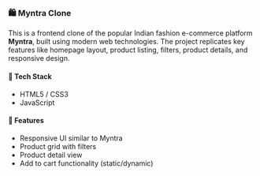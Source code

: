 ### 🛍️ Myntra Clone

This is a frontend clone of the popular Indian fashion e-commerce platform **Myntra**, built using modern web technologies. The project replicates key features like homepage layout, product listing, filters, product details, and responsive design.

#### 🔧 Tech Stack

* HTML5 / CSS3
* JavaScript
#### 🚀 Features

* Responsive UI similar to Myntra
* Product grid with filters
* Product detail view
* Add to cart functionality (static/dynamic)

